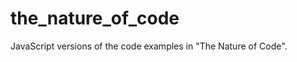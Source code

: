 the_nature_of_code
==================

JavaScript versions of the code examples in "The Nature of Code".
